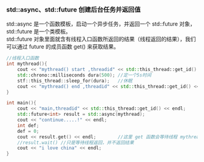 ### std::async、std::future 创建后台任务并返回值
std::async 是一个函数模板，启动一个异步任务，并返回一个 std::future 对象，std::future 是一个类模板。   
std::future 对象里面就含有线程入口函数所返回的结果（线程返回的结果），我们可以通过 future 的成员函数 get() 来获取结果。   
```cpp
//线程入口函数
int mythread(){
    cout << "mythread() start ,threadid" << std::this_thread::get_id() << endl; //打印新线程id
    std::chrono::milliseconds dura(500); //定一个5s时间
    stf::this_thread::sleep_for(dura);   //休眠
    cout << "mythread() end ,threadid" << std::this_thread::get_id() << endl; //打印新线程id
}

int main(){
    cout << "main,threadid" << std::this_thread::get_id() << endl;
    std::future<int> result = std::async(mythread);
    cout << "continue.....!" << endl;
    int def;
    def = 0;
    cout << result.get() << endl;        //这里 get 函数会等待线程 mythread 执行完
    //result.wait() //只是等待线程返回，并不返回结果
    cout << "i love china" << endl;
}
```
